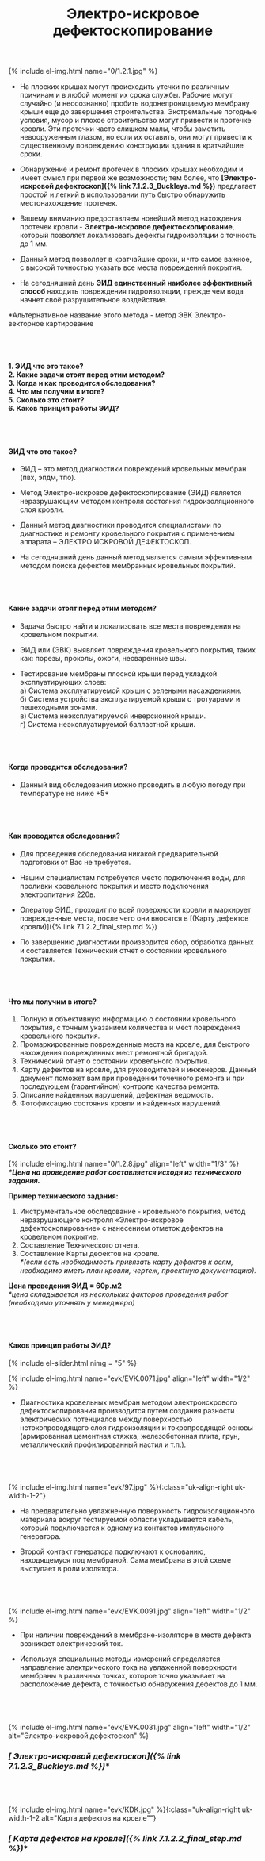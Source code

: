 ﻿---
title: Электро-искровое дефектоскопирование
cat: 7
main: false
submenu: false
layout: buffer
permalink: /электро-векторное-картирование
---
{% include el-img.html name="0/1.2.1.jpg"  %} 

* На плоских крышах могут происходить утечки по различным причинам и в любой момент их срока службы. Рабочие могут случайно (и неосознанно) пробить водонепроницаемую мембрану крыши еще до завершения строительства. Экстремальные погодные условия, мусор и плохое строительство могут привести к протечке кровли. Эти протечки часто слишком малы, чтобы заметить невооруженным глазом, но если их оставить, они могут привести к существенному повреждению конструкции здания в кратчайшие сроки.  

* Обнаружение и ремонт протечек в плоских крышах необходим и имеет смысл при первой же возможности; 
тем более, что __[Электро-искровой дефектоскоп]({% link 7.1.2.3_Buckleys.md %})__ предлагает простой и легкий в использовании путь быстро обнаружить местонахождение протечек. 

* Вашему вниманию предоставляем новейший метод нахождения протечек кровли - __Электро-искровое дефектоскопирование__, который позволяет локализовать дефекты гидроизоляции с точность до 1 мм.    
* Данный метод позволяет в кратчайшие сроки, и что самое важное, с высокой точностью указать все места повреждений покрытия.     
* На сегодняшний день __ЭИД единственный наиболее эффективный способ__ находить повреждения гидроизоляции, прежде чем вода начнет своё разрушительное воздействие.
 
*Альтернативное название этого метода - метод ЭВК Электро-векторное картирование  
###### &nbsp;
__1.	ЭИД что это такое?__  
__2.	Какие задачи стоят перед этим методом?__  
__3.	Когда и как проводится обследования?__  
__4.	Что мы получим в итоге?__  
__5.	Сколько это стоит?__  
__6.	Каков принцип работы ЭИД?__  
###### &nbsp;
#### __ЭИД что это такое?__  

* ЭИД – это метод диагностики повреждений кровельных мембран (пвх, эпдм, тпо).  

* Метод Электро-искровое дефектоскопирование (ЭИД) является неразрушающим методом контроля состояния гидроизоляционного слоя кровли.  

* Данный метод диагностики проводится специалистами по диагностике и ремонту кровельного покрытия с применением аппарата – ЭЛЕКТРО ИСКРОВОЙ ДЕФЕКТОСКОП.   

* На сегодняшний день данный метод является самым эффективным методом поиска дефектов мембранных кровельных покрытий.  
###### &nbsp;

#### __Какие задачи стоят перед этим методом?__

* Задача быстро найти и локализовать все места повреждения на кровельном покрытии.

* ЭИД или (ЭВК) выявляет повреждения кровельного покрытия, таких как: порезы, проколы, ожоги, несваренные швы.

* Тестирование мембраны плоской крыши перед укладкой эксплуатирующих слоев:  
а) Система эксплуатируемой крыши с зелеными насаждениями.  
б) Система устройства эксплуатируемой крыши с тротуарами и пешеходными зонами.  
в) Система неэксплуатируемой инверсионной крыши.  
г) Система неэксплуатируемой балластной крыши.  
###### &nbsp;

#### __Когда проводится обследования?__

* Данный вид обследования можно проводить в любую погоду при температуре не ниже +5*
###### &nbsp;

#### __Как проводится обследования?__

* Для проведения обследования никакой предварительной подготовки от Вас не требуется. 

* Нашим специалистам потребуется место подключения воды, для проливки кровельного покрытия и место подключения электропитания 220в. 

* Оператор ЭИД, проходит по всей поверхности кровли и маркирует поврежденные места, после чего они вносятся в [(Карту дефектов кровли)]({% link 7.1.2.2_final_step.md %})

* По завершению диагностики производится сбор, обработка данных и составляется Технический отчет о состоянии кровельного покрытия. 
###### &nbsp;

#### __Что мы получим в итоге?__

1)	Полную и объективную информацию о состоянии кровельного покрытия, с точным указанием количества и мест повреждения кровельного покрытия.    
2)	Промаркированные поврежденные места на кровле, для быстрого нахождения поврежденных мест ремонтной бригадой.   
3)	Технический отчет о состоянии кровельного покрытия.  
4)	Карту дефектов на кровле, для руководителей и инженеров. Данный документ поможет вам при проведении точечного ремонта и при последующем (гарантийном) контроле качества ремонта.    
5)	Описание найденных нарушений, дефектная ведомость.    
6)	Фотофиксацию состояния кровли и найденных нарушений.  
###### &nbsp;

#### __Сколько это стоит?__
{% include el-img.html name="0/1.2.8.jpg" align="left" width="1/3" %}
___*Цена на проведение работ составляется исходя из технического задания.___

__Пример технического задания:__

1)	Инструментальное обследование - кровельного покрытия, метод неразрушающего контроля «Электро-искровое дефектоскопирование» с нанесением отметок дефектов на кровельном покрытие.  
2)	Составление Технического отчета.  
3)	Составление Карты дефектов на кровле.   
_*(если есть необходимость привязать карту дефектов к осям, необходимо иметь план кровли, чертеж, проектную документацию)._

__Цена проведения ЭИД = 60р.м2__  
_*цена складывается из нескольких факторов проведения работ (необходимо уточнять у менеджера)_
###### &nbsp;

#### __Каков принцип работы ЭИД?__
{% include el-slider.html  nimg = "5" %}  

{% include el-img.html name="evk/EVK.0071.jpg" align="left" width="1/2" %}
* Диагностика кровельных мембран методом электроискрового дефектоскопирования производится путем создания разности электрических потенциалов между поверхностью нетокопроводящего слоя гидроизоляции и токропровдящей основы (армированная цементная стяжка, железобетонная плита, грун, металлический профилированный настил и т.п.).
###### &nbsp;
{% include el-img.html name="evk/97.jpg"  %}{:class="uk-align-right uk-width-1-2"}
* На предварительно увлажненную поверхность гидроизоляционного материала вокруг тестируемой области укладывается кабель, который подключается к одному из контактов импульсного генератора.  

* Второй контакт генератора подключают к основанию, находящемуся под мембраной. Сама мембрана в этой схеме выступает в роли изолятора.

###### &nbsp;
{% include el-img.html name="evk/EVK.0091.jpg" align="left" width="1/2" %}
* При наличии повреждений в мембране-изоляторе в месте дефекта возникает электрический ток. 

* Используя специальные методы измерений определяется направление электрического тока на увлаженной поверхности мембраны в различных точках, которое точно указывает на расположение дефекта, с точностью обнаружения дефектов до 1 мм.
###### &nbsp;

{% include el-img.html name="evk/EVK.0031.jpg" align="left" width="1/2" alt="Электро-искровой дефектоскоп" %}
 
### **[* Электро-искровой дефектоскоп]({% link 7.1.2.3_Buckleys.md %})**  
###### &nbsp;
{% include el-img.html name="evk/KDK.jpg"  %}{:class="uk-align-right uk-width-1-2 alt="Карта дефектов на кровле""}
### **[* Карта дефектов на кровле]({% link 7.1.2.2_final_step.md %})**  




###### &nbsp;  
